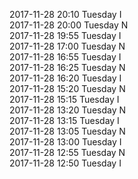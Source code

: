 2017-11-28 20:10 Tuesday  I  
2017-11-28 20:00 Tuesday  N  
2017-11-28 19:55 Tuesday  I  
2017-11-28 17:00 Tuesday  N  
2017-11-28 16:55 Tuesday  I  
2017-11-28 16:25 Tuesday  N  
2017-11-28 16:20 Tuesday  I  
2017-11-28 15:20 Tuesday  N  
2017-11-28 15:15 Tuesday  I  
2017-11-28 13:20 Tuesday  N  
2017-11-28 13:15 Tuesday  I  
2017-11-28 13:05 Tuesday  N  
2017-11-28 13:00 Tuesday  I  
2017-11-28 12:55 Tuesday  N  
2017-11-28 12:50 Tuesday  I  
